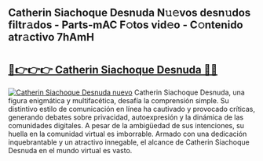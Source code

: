 ## Catherin Siachoque Desnuda N𝚞𝚎vos desn𝚞dos filtr𝚊dos - Parts-mAC F𝚘tos vid𝚎o - C𝚘ntenido atr𝚊ctivo 7hAmH

# <h2><a href="http://mb7vxb.tromn.icu/?c=Catherin+Siachoque+Desnuda">🔗👉👉👉 Catherin Siachoque Desnuda 🔗🔗</a></h2>

[![Catherin Siachoque Desnuda nuevo](https://i.imgur.com/pEAQMta.gif)](http://mb7vxb.tromn.icu/?c=Catherin+Siachoque+Desnuda)
Catherin Siachoque Desnuda, una figura enigmática y multifacética, desafía la comprensión simple. Su distintivo estilo de comunicación en línea ha cautivado y provocado críticas, generando debates sobre privacidad, autoexpresión y la dinámica de las comunidades digitales. A pesar de la ambigüedad de sus intenciones, su huella en la comunidad virtual es imborrable. Armado con una dedicación inquebrantable y un atractivo innegable, el alcance de Catherin Siachoque Desnuda en el mundo virtual es vasto.
